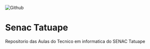 ![Github](https://img.shields.io/github/license/GiovanniMorais/git-e-github)
# Senac Tatuape
Repositorio das Aulas do Tecnico em informatica do SENAC Tatuape
